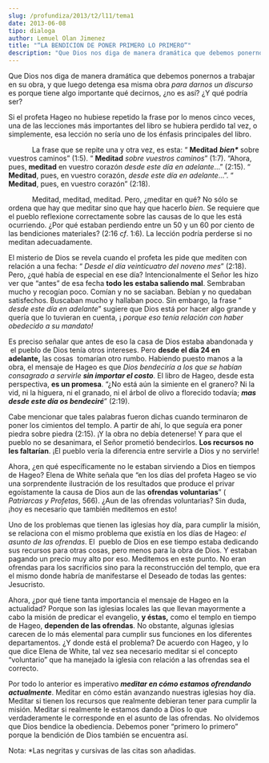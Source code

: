 ```yaml
---
slug: /profundiza/2013/t2/l11/tema1
date: 2013-06-08
tipo: dialoga
author: Lemuel Olan Jimenez
title: "“LA BENDICION DE PONER PRIMERO LO PRIMERO”"
description: "Que Dios nos diga de manera dramática que debemos ponernos a trabajar en su  obra, y que luego detenga esa misma obra para darnos un discurso es porque  tiene algo importante qué decirnos, ¿no es así? ¿Y qué podría ser? Si el  profeta Hageo no hubiese repetido la frase por lo ..."
---
```


Que Dios nos diga de manera dramática que debemos ponernos a trabajar en su obra, y que luego detenga esa misma obra _para darnos un discurso_ es porque tiene algo importante qué decirnos, ¿no es así? ¿Y qué podría ser?

Si el profeta Hageo no hubiese repetido la frase por lo menos cinco veces, una de las lecciones más importantes del libro se hubiera perdido tal vez, o simplemente, esa lección no sería uno de los énfasis principales del libro.

            La frase que se repite una y otra vez, es esta: “ **Meditad** **_bien\*_** sobre vuestros caminos” (1:5). “ **Meditad** _sobre vuestros caminos_” (1:7). “Ahora, pues, **meditad** en vuestro corazón _desde este día en adelante_...” (2:15). “ **Meditad**, pues, en vuestro corazón, _desde este día en adelante_...”. “ **Meditad**, pues, en vuestro corazón” (2:18).

            Meditad, meditad, meditad. Pero, ¿meditar en qué? No sólo se ordena que hay que meditar sino que hay que hacerlo _bien_. Se requiere que el pueblo reflexione correctamente sobre las causas de lo que les está ocurriendo. ¿Por qué estaban perdiendo entre un 50 y un 60 por ciento de las bendiciones materiales? (2:16 _cf_. 1:6). La lección podría perderse si no meditan adecuadamente.

El misterio de Dios se revela cuando el profeta les pide que mediten con relación a una fecha: “ _Desde el día veinticuatro del noveno mes_” (2:18). Pero, ¿qué había de especial en ese día? Intencionalmente el Señor les hizo ver que “antes” de esa fecha **todo les estaba saliendo mal**. Sembraban mucho y recogían poco. Comían y no se saciaban. Bebían y no quedaban satisfechos. Buscaban mucho y hallaban poco. Sin embargo, la frase “ _desde este día en adelante_” sugiere que Dios está por hacer algo grande y quería que lo tuvieran en cuenta, ¡ _porque eso tenía relación con haber obedecido a su mandato!_

Es preciso señalar que antes de eso la casa de Dios estaba abandonada y  el pueblo de Dios tenía otros intereses. Pero **desde el día 24 en adelante,** las cosas  tomarían otro rumbo. Habiendo puesto manos a la obra, el mensaje de Hageo es que _Dios bendeciría a los que se habían consagrado a servirle **sin importar el costo**_. El libro de Hageo, desde esta perspectiva, **es un promesa**. “¿No está aún la simiente en el granero? Ni la vid, ni la higuera, ni el granado, ni el árbol de olivo a florecido todavía; **_mas desde este día os bendeciré_**” (2:19).

Cabe mencionar que tales palabras fueron dichas cuando terminaron de poner los cimientos del templo. A partir de ahí, lo que seguía era poner piedra sobre piedra (2:15). ¡Y la obra no debía detenerse! Y para que el pueblo no se desanimara, el Señor prometió bendecirlos. **Los recursos no les faltarían**. ¡El pueblo vería la diferencia entre servirle a Dios y no servirle!

Ahora, ¿en qué específicamente no le estaban sirviendo a Dios en tiempos de Hageo? Elena de White señala que “en los días del profeta Hageo se vio una sorprendente ilustración de los resultados que produce el privar egoístamente la causa de Dios aun de las **ofrendas voluntarias**” ( _Patriarcas y Profetas_, 566). ¿Aun de las ofrendas voluntarias? Sin duda, ¡hoy es necesario que también meditemos en esto!

Uno de los problemas que tienen las iglesias hoy día, para cumplir la misión, se relaciona con el mismo problema que existía en los días de Hageo: _el asunto de las ofrendas_. El  pueblo de Dios en ese tiempo estaba dedicando sus recursos para otras cosas, pero menos para la obra de Dios. Y estaban pagando un precio muy alto por eso. Meditemos en este punto. No eran ofrendas para los sacrificios sino para la reconstrucción del templo, que era el mismo donde habría de manifestarse el Deseado de todas las gentes: Jesucristo.

Ahora, ¿por qué tiene tanta importancia el mensaje de Hageo en la actualidad? Porque son las iglesias locales las que llevan mayormente a cabo la misión de predicar el evangelio, **y éstas,** como el templo en tiempo de Hageo, **dependen de las ofrendas**. No obstante, algunas iglesias carecen de lo más elemental para cumplir sus funciones en los diferentes departamentos. ¿Y donde está el problema? De acuerdo con Hageo, y lo que dice Elena de White, tal vez sea necesario meditar si el concepto “voluntario” que ha manejado la iglesia con relación a las ofrendas sea el correcto.

Por todo lo anterior es imperativo **_meditar en cómo estamos ofrendando actualmente_**. Meditar en cómo están avanzando nuestras iglesias hoy día. Meditar si tienen los recursos que realmente debieran tener para cumplir la misión. Meditar si realmente le estamos dando a Dios lo que verdaderamente le corresponde en el asunto de las ofrendas. No olvidemos que Dios bendice la obediencia. Debemos poner “primero lo primero” porque la bendición de Dios también se encuentra así.

Nota: \*Las negritas y cursivas de las citas son añadidas.
